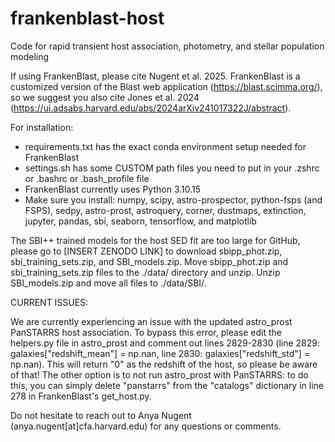 # frankenblast-host
Code for rapid transient host association, photometry, and stellar population modeling

If using FrankenBlast, please cite Nugent et al. 2025. FrankenBlast is a customized version of the Blast web application (https://blast.scimma.org/), so we suggest you also cite Jones et al. 2024 (https://ui.adsabs.harvard.edu/abs/2024arXiv241017322J/abstract).

For installation: 
  - requirements.txt has the exact conda environment setup needed for FrankenBlast
  - settings.sh has some CUSTOM path files you need to put in your .zshrc or .bashrc or .bash_profile file
  - FrankenBlast currently uses Python 3.10.15
  - Make sure you install: numpy, scipy, astro-prospector, python-fsps (and FSPS), sedpy, astro-prost, astroquery, corner, dustmaps, extinction, jupyter, pandas, sbi, seaborn, tensorflow, and matplotlib
 

The SBI++ trained models for the host SED fit are too large for GitHub, please go to [INSERT ZENODO LINK] to download sbipp_phot.zip, sbi_training_sets.zip, and SBI_models.zip. Move sbipp_phot.zip and sbi_training_sets.zip files to the ./data/ directory and unzip. Unzip SBI_models.zip and move all files to ./data/SBI/.


CURRENT ISSUES:

We are currently experiencing an issue with the updated astro_prost PanSTARRS host association. To bypass this error, please edit the helpers.py file in astro_prost and comment out lines 2829-2830 (line 2829: galaxies["redshift_mean"] = np.nan, line 2830: galaxies["redshift_std"] = np.nan). This will return "0" as the redshift of the host, so please be aware of that! The other option is to not run astro_prost with PanSTARRS: to do this, you can simply delete "panstarrs" from the "catalogs" dictionary in line 278 in FrankenBlast's get_host.py.

Do not hesitate to reach out to Anya Nugent (anya.nugent[at]cfa.harvard.edu) for any questions or comments.
